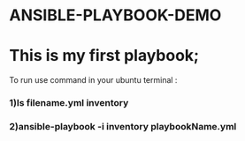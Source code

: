 # ANSIBLE-PLAYBOOK-DEMO
<h1>This is my first playbook;</h1>
<p>To run use command in your ubuntu terminal :</p>
<h3>1)ls filename.yml inventory</h3>
<h3>2)ansible-playbook -i inventory  playbookName.yml</h3>
